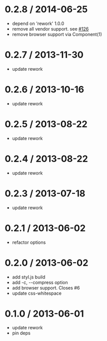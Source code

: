 
0.2.8 / 2014-06-25
==================

 * depend on 'rework' 1.0.0
 * remove all vendor support. see [#126](https://github.com/visionmedia/rework/issues/126)
 * remove browser support via Component(1)

0.2.7 / 2013-11-30
==================

 * update rework

0.2.6 / 2013-10-16 
==================

 * update rework

0.2.5 / 2013-08-22 
==================

 * update rework

0.2.4 / 2013-08-22 
==================

 * update rework

0.2.3 / 2013-07-18 
==================

 * update rework

0.2.1 / 2013-06-02 
==================

 * refactor options

0.2.0 / 2013-06-02 
==================

 * add styl.js build
 * add -c, --compress option
 * add browser support. Closes #6
 * update css-whitespace

0.1.0 / 2013-06-01 
==================

 * update rework
 * pin deps
